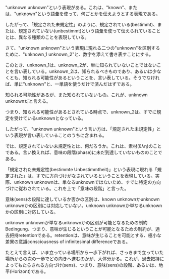 "unknown unknown"という表現がある。これは、"known"、または、"unknown"という語彙を使って、何ごとかを伝えようとする表現である。

したがって、「規定された未規定性」のように、規定されている(bestimmt)、または、規定されていない(unbestimmt)という語彙を使って伝えられていることとは、異なる種類のことを表現している。

さて、"unknown unknown"という表現に現れる二つの"unknown"を区別するために、"unknown_1 unknown_2"と、数字を添えて書き表すことにする。

このとき、unknown_1は、unknown_2が、単に知られていないことではないことを言い表している。unknown_2は、知られるべきものであり、あるいは少なくとも、知られる可能性があるということを、言い表している。そうでなければ、単に"unknown"と、一単語を使うだけで済んだはずである。

知られる可能性があるが、また知られていないもの。これが、unknown unknownだと言える。

つまり、知られる可能性があるとされている時点で、unknown_2は、すでに規定を受けているunknownとなっている。

したがって、"unknown unknown"という言い方は、「規定された未規定性」という表現が言い表していることのうちに含まれる。

では、規定されていない未規定性とは、何だろうか。これは、素材(ὕλη)のことである。言い換えれば、意味の段階(phase)に未だ到達していないもののことである。

「規定された未規定性(bestimmte Unbestimmtheit)」という表現に現れる「規定された」は、すでに方向づけがなされているということを表現している。実際、unknown unknownは、単なるunknownではないため、すでに特定の方向づけに従わされている。これを上で「意味の段階」と言った。

意味(sens)の段階に達しているか否かの区別は、known unknownかunknown unknownかの区別には対応していない。unknown unknownか単なるunknownかの区別に対応している。

unknown unknownか単なるunknownかの区別が可能となるための制約Bedingung、つまり、意味が生じるということが可能となるための制約が、過去把持retentionである。retentionは、意味が生じることを可能とする、極小な差異の意識consciousness of infinitesimal differenceである。

たとえて言えば、いま立っている場所から一歩下がれば、さっきまで立っていた場所からの次の一歩でどの向きへ進むのかが、大体分かる。これが、過去把持によってもたらされる方向づけ(sens)、つまり、意味(sens)の段階、あるいは、地平(Horizont)である。

